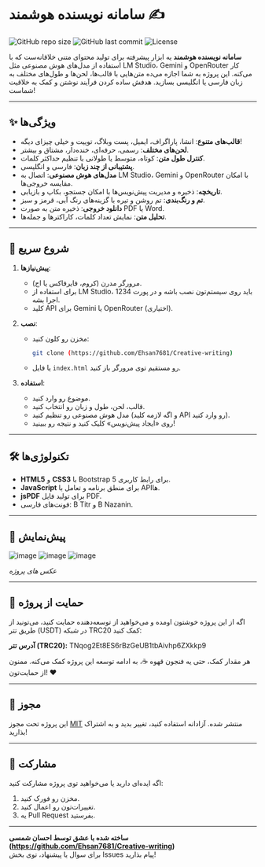 # سامانه نویسنده هوشمند ✍️

![GitHub repo size](https://img.shields.io/github/repo-size/YOUR_USERNAME/YOUR_REPO_NAME?style=flat-square)
![GitHub last commit](https://img.shields.io/github/last-commit/YOUR_USERNAME/YOUR_REPO_NAME?style=flat-square)
![License](https://img.shields.io/github/license/YOUR_USERNAME/YOUR_REPO_NAME?style=flat-square)

**سامانه نویسنده هوشمند** یه ابزار پیشرفته برای تولید محتوای متنی خلاقانه‌ست که با استفاده از مدل‌های هوش مصنوعی مثل LM Studio، Gemini و OpenRouter کار می‌کنه. این پروژه به شما اجازه می‌ده متن‌هایی با قالب‌ها، لحن‌ها و طول‌های مختلف به زبان فارسی یا انگلیسی بسازید. هدفش ساده کردن فرآیند نوشتن و کمک به خلاقیت شماست!

---

## ✨ ویژگی‌ها

- **قالب‌های متنوع**: انشا، پاراگراف، ایمیل، پست وبلاگ، توییت و خیلی چیزای دیگه!
- **لحن‌های مختلف**: رسمی، حرفه‌ای، خنده‌دار، مشتاق و بیشتر.
- **کنترل طول متن**: کوتاه، متوسط یا طولانی با تنظیم حداکثر کلمات.
- **پشتیبانی از چند زبان**: فارسی و انگلیسی.
- **مدل‌های هوش مصنوعی**: اتصال به LM Studio، Gemini و OpenRouter با امکان مقایسه خروجی‌ها.
- **تاریخچه**: ذخیره و مدیریت پیش‌نویس‌ها با امکان جستجو، بکاپ و بازیابی.
- **تم و رنگ‌بندی**: تم روشن و تیره با گزینه‌های رنگ آبی، قرمز و سبز.
- **دانلود خروجی**: ذخیره متن به صورت PDF یا Word.
- **تحلیل متن**: نمایش تعداد کلمات، کاراکترها و جمله‌ها.

---

## 🚀 شروع سریع

1. **پیش‌نیازها**:
   - مرورگر مدرن (کروم، فایرفاکس یا اج).
   - برای استفاده از LM Studio، باید روی سیستم‌تون نصب باشه و در پورت 1234 اجرا بشه.
   - کلید API برای Gemini یا OpenRouter (اختیاری).

2. **نصب**:
   - مخزن رو کلون کنید:
     ```bash
     git clone (https://github.com/Ehsan7681/Creative-writing)
     ```
   - یا فایل `index.html` رو مستقیم توی مرورگر باز کنید.

3. **استفاده**:
   - موضوع رو وارد کنید.
   - قالب، لحن، طول و زبان رو انتخاب کنید.
   - مدل هوش مصنوعی رو تنظیم کنید (و اگه لازمه کلید API رو وارد کنید).
   - روی «ایجاد پیش‌نویس» کلیک کنید و نتیجه رو ببینید!

---

## 🛠️ تکنولوژی‌ها

- **HTML5** و **CSS3** با Bootstrap 5 برای رابط کاربری.
- **JavaScript** برای منطق برنامه و تعامل با APIها.
- **jsPDF** برای تولید فایل PDF.
- فونت‌های فارسی: B Titr و B Nazanin.

---

## 📸 پیش‌نمایش
![image](https://github.com/user-attachments/assets/5af97d6e-c35a-4e44-a77d-9a35ebedbee7)
![image](https://github.com/user-attachments/assets/75070564-fd79-43de-914a-70c8439b602a)
![image](https://github.com/user-attachments/assets/9ab6dc23-2943-4fe2-aba1-d7bb81021ced)

*عکس های پروژه*

---

## 🤝 حمایت از پروژه

اگه از این پروژه خوشتون اومده و می‌خواهید از توسعه‌دهنده حمایت کنید، می‌تونید از طریق تتر (USDT) در شبکه TRC20 کمک کنید:

**آدرس تتر (TRC20):**  TNqog2Et8ES6rBzGeUB1tbAivhp6ZXkkp9


هر مقدار کمک، حتی یه فنجون قهوه ☕، به ادامه توسعه این پروژه کمک می‌کنه. ممنون از حمایت‌تون! ❤️

---

## 📝 مجوز

این پروژه تحت مجوز [MIT](LICENSE) منتشر شده. آزادانه استفاده کنید، تغییر بدید و به اشتراک بذارید!

---

## 🌟 مشارکت

اگه ایده‌ای دارید یا می‌خواهید توی پروژه مشارکت کنید:
1. مخزن رو فورک کنید.
2. تغییرات‌تون رو اعمال کنید.
3. یه Pull Request بفرستید.

---

**ساخته شده با عشق توسط احسان شمسی (https://github.com/Ehsan7681/Creative-writing)**  
برای سوال یا پیشنهاد، توی بخش Issues پیام بذارید!
